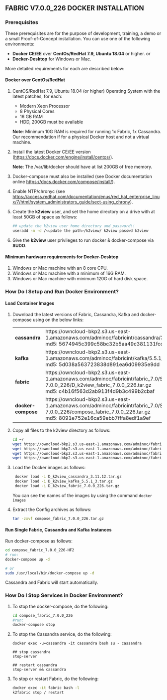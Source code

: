 ## FABRIC V7.0.0_226 DOCKER INSTALLATION

### Prerequisites

These prerequisites are for the purpose of development, training, a demo or a small Proof-of-Concept installation. You can use one of the following environments:

- **Docker CE/EE** over **CentOs/RedHat 7.9, Ubuntu 18.04** or higher.
  or
- **Docker-Desktop** for Windows or Mac.

More detailed requirements for each are described below:

#### Docker over CentOs/RedHat

1. CentOS/RedHat 7.9, Ubuntu 18.04 (or higher) Operating System with the latest patches, for each:

   - Modern Xeon Processor
   - 8 Physical Cores
   - 16 GB RAM
   - HDD, 200GB must be available

   **Note**: Minimum 10G RAM is required for running 1x Fabric, 1x Cassandra. Our recommendation if for a physical Docker host and not a virtual machine.
2. Install the latest Docker CE/EE version (https://docs.docker.com/engine/install/centos/).

   **Note**: The /var/lib/docker should have at list 200GB of free memory.
3. Docker-compose must also be installed (see Docker documentation online https://docs.docker.com/compose/install/).
4. Enable NTP/chronyc (see https://access.redhat.com/documentation/enus/red_hat_enterprise_linux/7/html/system_administrators_guide/sect-using_chrony).
5. Create the **k2view** user, and set the home directory on a drive with at least 50GB of space as follows:

   ```bash
   ## update the k2view user home directory and password!! 
   useradd -m -d /<update the path>/k2view/ k2view passwd k2view 
   ```
6. Give the **k2view** user privileges to run docker & docker-compose via **SUDO**.

#### Minimum hardware requirements for Docker-Desktop

1. Windows or Mac machine with an 8 core CPU.
2. Windows or Mac machine with a minimum of 16G RAM.
3. Windows or Mac machine with minimum 120G of hard disk space.

### How Do I Setup and Run Docker Environment?

#### Load Container Images

1. Download the latest versions of Fabric, Cassandra, Kafka and docker-compose using on the below links:

   <table style="border-collapse: collapse; width: 100%;">
   <tbody>
   <tr>
   <td style="width: 50%; height: 18px;"><strong>cassandra </strong></td>
   <td style="width: 50%; height: 18px;">https://owncloud-bkp2.s3.us-east-1.amazonaws.com/adminoc/fabricint/cassandra/3.11.12/D_k2view_cassandra_3.11.12.tar.gz 
   <br>md5: 5674945c399c58bc32b5aa49c381131fcd<br></td>
   </tr>
   <tr>
   <td style="width: 50%; height: 18px;"><strong>kafka </strong></td>
   <td style="width: 50%; height: 18px;">https://owncloud-bkp2.s3.us-east-1.amazonaws.com/adminoc/fabricint/kafka/5.5.1/D_k2view_kafka_5.5.1_3.tar.gz
   <br>md5: 5d038a563723838d891ea6d09935e9dd</br></td>
   </tr>
   <tr>
   <td style="width: 50%; height: 18px;"><strong>fabric </strong></td>
   <td style="width: 50%; height: 18px;">https://owncloud-bkp2.s3.us-east-1.amazonaws.com/adminoc/fabricint/fabric_7.0/Server/fabric-7.0.0_226/D_k2view_fabric_7.0.0_226.tar.gz
   <br>md5: c4b16f563d2ab913f4d9b3c499b2cbaf</br></td>
   </tr>
   <tr>
   <td style="width: 50%; height: 18px;"><strong>docker-compose </strong></td>
   <td style="width: 50%; height: 18px;">https://owncloud-bkp2.s3.us-east-1.amazonaws.com/adminoc/fabricint/fabric_7.0/Server/fabric-7.0.0_226/compose_fabric_7.0.0_226.tar.gz
   <br>md5: 8091e752e16ca59ebb7fffa8edf1a9ef</br></td>
   </tr>
   </tbody>
   </table>

3. Copy all files to the k2view directory as follows:

   ```bash
   cd ~/ 
   wget https://owncloud-bkp2.s3.us-east-1.amazonaws.com/adminoc/fabricint/cassandra/3.11.12/D_k2view_cassandra_3.11.12.tar.gz
   wget https://owncloud-bkp2.s3.us-east-1.amazonaws.com/adminoc/fabricint/kafka/5.5.1/D_k2view_kafka_5.5.1_3.tar.gz 
   wget https://owncloud-bkp2.s3.us-east-1.amazonaws.com/adminoc/fabricint/fabric_7.0/Server/fabric-7.0.0_226/D_k2view_fabric_7.0.0_226.tar.gz
   wget https://owncloud-bkp2.s3.us-east-1.amazonaws.com/adminoc/fabricint/fabric_7.0/Server/fabric-7.0.0_226/compose_fabric_7.0.0_226.tar.gz
   ```
   
4. Load the Docker images as follows:

   ```bash
    docker load -i D_k2view_cassandra_3.11.12.tar.gz 
    docker load -i D_k2view_kafka_5.5.1_3.tar.gz
    docker load -i D_k2view_fabric_7.0.0_226.tar.gz 
   ```

   You can see the names of the images by using the command `docker images`
   
5. Extract the Config archives as follows:

   ```bash
   tar -zxvf compose_fabric_7.0.0_226.tar.gz 
   ```


#### Run Single Fabric, Cassandra and Kafka Instances

Run docker-compose as follows:

```bash
cd compose_fabric_7.0.0_226-HF2
# run:  
docker-compose up -d 

# or  
sudo /usr/local/bin/docker-compose up -d  
```

Cassandra and Fabric will start automatically.

### How Do I Stop Services in Docker Environment?

1. To stop the docker-compose, do the following:

   ```bash
   cd compose_fabric_7.0.0_226
   #run: 
   docker-compose stop
   ```
2. To stop the Cassandra service, do the following:

   ```bah
   docker exec -u=cassandra -it cassandra bash su - cassandra 
   
   ## stop cassandra  
   stop-server
   
   ## restart cassandra  
   stop-server && cassandra
   ```
3. To stop or restart Fabric, do the following:

   ```bash
   docker exec -it fabric bash -l  
   k2fabric stop / restart  
   ```
